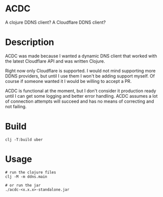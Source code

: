 # ACDC

A clojure DDNS client? A Cloudflare DDNS client?

# Description

ACDC was made because I wanted a dynamic DNS client that worked with the latest Cloudflare API and was written Clojure.

Right now only Cloudflare is supported. I would not mind supporting more DDNS providers, but until I use them I won't be adding support myself. Of course if someone wanted it I would be willing to accept a PR.

ACDC is functional at the moment, but I don't consider it production ready until I can get some logging and better error handling. ACDC assumes a lot of connection attempts will succeed and has no means of correcting and not failing.

# Build

```shell
clj -T:build uber
```

# Usage

```shell
# run the clojure files
clj -M -m ddns.main

# or run the jar
./acdc-<x.x.x>-standalone.jar
```

